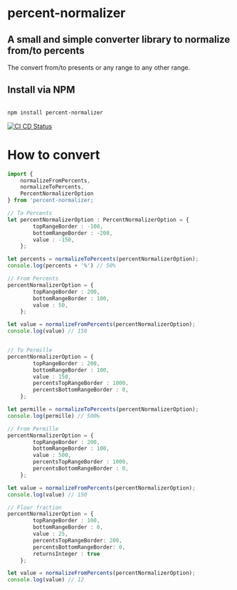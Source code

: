 # percent-normalizer

## A small and simple converter library to normalize from/to percents

The convert from/to presents or any range to any other range.

## Install via NPM

```bash 

npm install percent-normalizer

```

[![CI CD Status](https://github.com/haimkastner/percent-normalizer/workflows/percent-normalizer/badge.svg?branch=master)](https://github.com/haimkastner/percent-normalizer/actions)

# How to convert

```typescript
import { 
    normalizeFromPercents, 
    normalizeToPercents, 
    PercentNormalizerOption
} from 'percent-normalizer;

// To Percents
let percentNormalizerOption : PercentNormalizerOption = {
        topRangeBorder : -100,
        bottomRangeBorder : -200,
        value : -150,   
    };

let percents = normalizeToPercents(percentNormalizerOption);
console.log(percents + '%') // 50%

// From Percents
percentNormalizerOption = {
        topRangeBorder : 200,
        bottomRangeBorder : 100,
        value : 50,   
    };

let value = normalizeFromPercents(percentNormalizerOption);
console.log(value) // 150


// To Permille
percentNormalizerOption = {
        topRangeBorder : 200,
        bottomRangeBorder : 100,
        value : 150,  
        percentsTopRangeBorder : 1000,
        percentsBottomRangeBorder : 0, 
    };

let permille = normalizeToPercents(percentNormalizerOption);
console.log(permille) // 500‰

// From Permille
percentNormalizerOption = {
        topRangeBorder : 200,
        bottomRangeBorder : 100,
        value : 500,  
        percentsTopRangeBorder : 1000,
        percentsBottomRangeBorder : 0,      
    };

let value = normalizeFromPercents(percentNormalizerOption);
console.log(value) // 150

// Floor fraction
percentNormalizerOption = {
        topRangeBorder : 100,
        bottomRangeBorder : 0,
        value : 25,
        percentsTopRangeBorder: 200,
        percentsBottomRangeBorder: 0,
        returnsInteger : true    
    };

let value = normalizeFromPercents(percentNormalizerOption);
console.log(value) // 12

```
